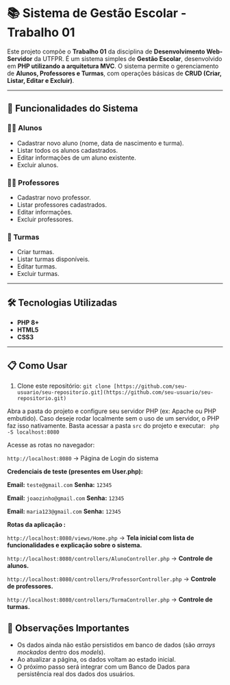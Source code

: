# 📚 Sistema de Gestão Escolar - Trabalho 01

Este projeto compõe o **Trabalho 01** da disciplina de **Desenvolvimento Web-Servidor** da UTFPR.
É um sistema simples de **Gestão Escolar**, desenvolvido em **PHP utilizando a arquitetura MVC**. O sistema permite o gerenciamento de **Alunos, Professores e Turmas**, com operações básicas de **CRUD (Criar, Listar, Editar e Excluir)**.

---

## 🚀 Funcionalidades do Sistema

### 👩‍🎓 Alunos
- Cadastrar novo aluno (nome, data de nascimento e turma).
- Listar todos os alunos cadastrados.
- Editar informações de um aluno existente.
- Excluir alunos.

### 👨‍🏫 Professores
- Cadastrar novo professor.
- Listar professores cadastrados.
- Editar informações.
- Excluir professores.

### 🏫 Turmas
- Criar turmas.
- Listar turmas disponíveis.
- Editar turmas.
- Excluir turmas.

---

## 🛠️ Tecnologias Utilizadas
- **PHP 8+**
- **HTML5**
- **CSS3**

---

## 📋 Como Usar

1. Clone este repositório: `git clone [https://github.com/seu-usuario/seu-repositorio.git](https://github.com/seu-usuario/seu-repositorio.git)`

Abra a pasta do projeto e configure seu servidor PHP (ex: Apache ou PHP embutido). Caso deseje rodar localmente sem o uso de um servidor, o PHP faz isso nativamente. Basta acessar a pasta `src` do projeto e executar:
` php -S localhost:8080`

Acesse as rotas no navegador:

`http://localhost:8080` → Página de Login do sistema

**Credenciais de teste (presentes em User.php):**

**Email:** `teste@gmail.com`
**Senha:** `12345`

**Email:** `joaozinho@gmail.com`
**Senha:** `12345`

**Email:** `maria123@gmail.com`
**Senha:** `12345`

**Rotas da aplicação :**

`http://localhost:8080/views/Home.php` → **Tela inicial com lista de funcionalidades e explicação sobre o sistema.**

`http://localhost:8080/controllers/AlunoController.php` → **Controle de alunos.**

`http://localhost:8080/controllers/ProfessorController.php` → **Controle de professores.**

`http://localhost:8080/controllers/TurmaController.php` → **Controle de turmas.**

## 📌 Observações Importantes

- Os dados ainda não estão persistidos em banco de dados (são *arrays mockados* dentro dos *models*).
- Ao atualizar a página, os dados voltam ao estado inicial.
- O próximo passo será integrar com um Banco de Dados para persistência real dos dados dos usuários.

